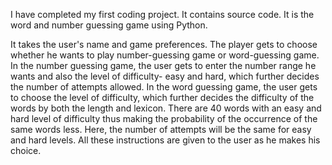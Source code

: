 I have completed my first coding project. It contains source code. It is the word and number guessing game using Python. 


It takes the user's name and game preferences. 
The player gets to choose whether he wants to play number-guessing game or word-guessing game. 
In the number guessing game, the user gets to enter the number range he wants and also the level of difficulty- easy and hard, which further decides the number of attempts allowed.
In the word guessing game, the user gets to choose the level of difficulty, which further decides the difficulty of the words by both the length and lexicon. 
There are 40 words with an easy and hard level of difficulty thus making the probability of the occurrence of the same words less. 
Here, the number of attempts will be the same for easy and hard levels. 
All these instructions are given to the user as he makes his choice. 
